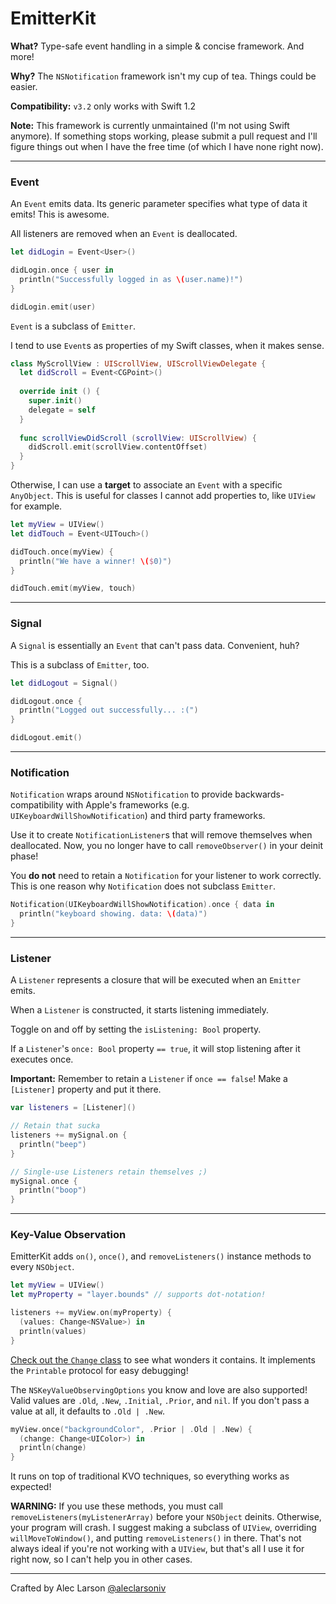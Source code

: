 # EmitterKit

**What?** Type-safe event handling in a simple & concise framework. And more!

**Why?** The `NSNotification` framework isn't my cup of tea. Things could be easier.

**Compatibility:** `v3.2` only works with Swift 1.2

**Note:** This framework is currently unmaintained (I'm not using Swift anymore). If something stops working, please submit a pull request and I'll figure things out when I have the free time (of which I have none right now).

---

### **Event**

An `Event` emits data. Its generic parameter specifies what type of data it emits! This is awesome.

All listeners are removed when an `Event` is deallocated.

```Swift
let didLogin = Event<User>()

didLogin.once { user in
  println("Successfully logged in as \(user.name)!")
}

didLogin.emit(user)
```

`Event` is a subclass of `Emitter`.

I tend to use `Event`s as properties of my Swift classes, when it makes sense.

```Swift   
class MyScrollView : UIScrollView, UIScrollViewDelegate {
  let didScroll = Event<CGPoint>()
  
  override init () {
    super.init()
    delegate = self
  }
  
  func scrollViewDidScroll (scrollView: UIScrollView) {
    didScroll.emit(scrollView.contentOffset)
  }
}
```

Otherwise, I can use a **target** to associate an `Event` with a specific `AnyObject`. This is useful for classes I cannot add properties to, like `UIView` for example.

```Swift
let myView = UIView()
let didTouch = Event<UITouch>()

didTouch.once(myView) {
  println("We have a winner! \($0)")
}

didTouch.emit(myView, touch)
```

---

### **Signal**

A `Signal` is essentially an `Event` that can't pass data. Convenient, huh?

This is a subclass of `Emitter`, too.

```Swift
let didLogout = Signal()

didLogout.once {
  println("Logged out successfully... :(")
}

didLogout.emit()
```

---

### **Notification**

`Notification` wraps around `NSNotification` to provide backwards-compatibility with Apple's frameworks (e.g. `UIKeyboardWillShowNotification`) and third party frameworks. 

Use it to create `NotificationListener`s that will remove themselves when deallocated. Now, you no longer have to call `removeObserver()` in your deinit phase!

You **do not** need to retain a `Notification` for your listener to work correctly. This is one reason why `Notification` does not subclass `Emitter`.

```Swift
Notification(UIKeyboardWillShowNotification).once { data in
  println("keyboard showing. data: \(data)")
}
```

---

### **Listener**

A `Listener` represents a closure that will be executed when an `Emitter` emits. 

When a `Listener` is constructed, it starts listening immediately.

Toggle on and off by setting the `isListening: Bool` property.

If a `Listener`'s `once: Bool` property `== true`, it will stop listening after it executes once.

**Important:** Remember to retain a `Listener` if `once == false`! Make a `[Listener]` property and put it there.

```Swift
var listeners = [Listener]()

// Retain that sucka
listeners += mySignal.on {
  println("beep")
}

// Single-use Listeners retain themselves ;)
mySignal.once {
  println("boop")
}
```

---

### **Key-Value Observation**

EmitterKit adds `on()`, `once()`, and `removeListeners()` instance methods to every `NSObject`.

```Swift
let myView = UIView()
let myProperty = "layer.bounds" // supports dot-notation!

listeners += myView.on(myProperty) { 
  (values: Change<NSValue>) in
  println(values)
}
```

[Check out the `Change` class](https://github.com/aleclarson/emitter-kit/blob/master/src/ChangeListener.swift#L36-L56) to see what wonders it contains. It implements the `Printable` protocol for easy debugging!

The `NSKeyValueObservingOptions` you know and love are also supported! Valid values are `.Old`, `.New`, `.Initial`, `.Prior`, and `nil`. If you don't pass a value at all, it defaults to `.Old | .New`.

```Swift
myView.once("backgroundColor", .Prior | .Old | .New) { 
  (change: Change<UIColor>) in
  println(change)
}
```

It runs on top of traditional KVO techniques, so everything works as expected!

**WARNING:** If you use these methods, you must call `removeListeners(myListenerArray)` before your `NSObject` deinits. Otherwise, your program will crash. I suggest making a subclass of `UIView`, overriding `willMoveToWindow()`, and putting `removeListeners()` in there. That's not always ideal if you're not working with a `UIView`, but that's all I use it for right now, so I can't help you in other cases.

---

Crafted by Alec Larson [@aleclarsoniv](https://twitter.com/aleclarsoniv)
